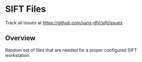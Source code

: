 # SIFT Files

Track all issues at https://github.com/sans-dfir/sift/issues

## Overview

Random set of files that are needed for a proper configured SIFT workstation.
